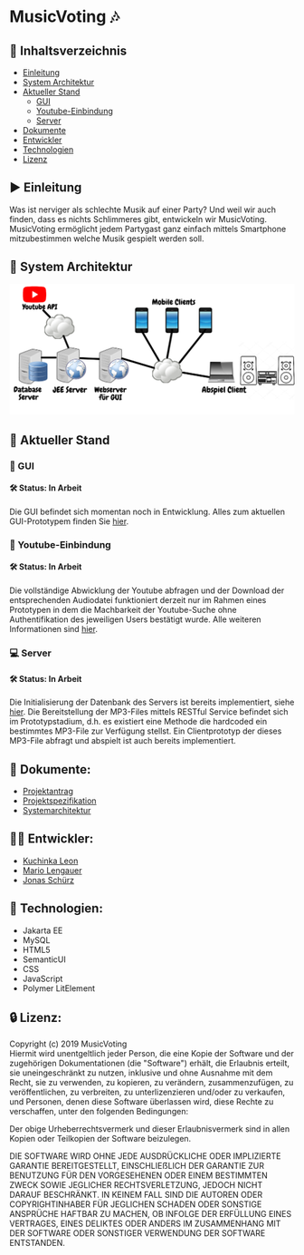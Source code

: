 # MusicVoting :notes:

## :bookmark_tabs: Inhaltsverzeichnis
- [Einleitung](#arrow_forward-einleitung)
- [System Architektur](#ferris_wheel-system-architektur)
- [Aktueller Stand](#hammer-aktueller-stand)
  - [GUI](#iphone-gui)
  - [Youtube-Einbindung](#musical_note-youtube-einbindung)
  - [Server](#computer-server)
- [Dokumente](#closed_book-dokumente)
- [Entwickler](#guardsman-entwickler)
- [Technologien](#wrench-technologien)
- [Lizenz](#lock-lizenz)

## :arrow_forward: Einleitung
Was ist nerviger als schlechte Musik auf einer Party? Und weil wir auch finden, dass es nichts Schlimmeres gibt, entwickeln wir MusicVoting. MusicVoting ermöglicht jedem Partygast ganz einfach mittels Smartphone mitzubestimmen welche Musik gespielt werden soll.


## :ferris_wheel: System Architektur
![sysarch](/img/systemarchitektur.png)

## :hammer: Aktueller Stand

### :iphone: GUI
#### 🛠 Status: In Arbeit
Die GUI befindet sich momentan noch in Entwicklung. Alles zum aktuellen GUI-Prototypem finden Sie [hier](/GUI_Prototype/my-app).

### :musical_note: Youtube-Einbindung
#### 🛠 Status: In Arbeit
Die vollständige Abwicklung der Youtube abfragen und der Download der entsprechenden Audiodatei funktioniert derzeit nur im Rahmen eines Prototypen in dem die Machbarkeit der Youtube-Suche ohne Authentifikation des jeweiligen Users bestätigt wurde. Alle weiteren Informationen sind [hier](/Youtube-Server-Prototyp).

### :computer: Server
#### 🛠 Status: In Arbeit
Die Initialisierung der Datenbank des Servers ist bereits implementiert, siehe [hier](/Initialize_Database/Start_RF_new). Die Bereitstellung der MP3-Files mittels RESTful Service befindet sich im Prototypstadium, d.h. es existiert eine Methode die hardcoded ein bestimmtes MP3-File zur Verfügung stellst. Ein Clientprototyp der dieses MP3-File abfragt und abspielt ist auch bereits implementiert.

##  :closed_book: Dokumente:

- [Projektantrag](docs/Projektantrag.pdf)
- [Projektspezifikation](docs/projektspezifikation.md)
- [Systemarchitektur](/img/systemarchitektur.png)


## :guardsman: Entwickler:
- [Kuchinka Leon](https://github.com/leonkuchinka)
- [Mario Lengauer](https://github.com/lengauermario)
- [Jonas Schürz](https://github.com/jonasschuerz)

## :wrench: Technologien:

- Jakarta EE
- MySQL
- HTML5
- SemanticUI
- CSS
- JavaScript
- Polymer LitElement


## :lock: Lizenz:

Copyright (c) 2019 MusicVoting </br>
Hiermit wird unentgeltlich jeder Person, die eine Kopie der Software und der zugehörigen Dokumentationen (die "Software") erhält, die Erlaubnis erteilt, sie uneingeschränkt zu nutzen, inklusive und ohne Ausnahme mit dem Recht, sie zu verwenden, zu kopieren, zu verändern, zusammenzufügen, zu veröffentlichen, zu verbreiten, zu unterlizenzieren und/oder zu verkaufen, und Personen, denen diese Software überlassen wird, diese Rechte zu verschaffen, unter den folgenden Bedingungen:

Der obige Urheberrechtsvermerk und dieser Erlaubnisvermerk sind in allen Kopien oder Teilkopien der Software beizulegen.

DIE SOFTWARE WIRD OHNE JEDE AUSDRÜCKLICHE ODER IMPLIZIERTE GARANTIE BEREITGESTELLT, EINSCHLIEẞLICH DER GARANTIE ZUR BENUTZUNG FÜR DEN VORGESEHENEN ODER EINEM BESTIMMTEN ZWECK SOWIE JEGLICHER RECHTSVERLETZUNG, JEDOCH NICHT DARAUF BESCHRÄNKT. IN KEINEM FALL SIND DIE AUTOREN ODER COPYRIGHTINHABER FÜR JEGLICHEN SCHADEN ODER SONSTIGE ANSPRÜCHE HAFTBAR ZU MACHEN, OB INFOLGE DER ERFÜLLUNG EINES VERTRAGES, EINES DELIKTES ODER ANDERS IM ZUSAMMENHANG MIT DER SOFTWARE ODER SONSTIGER VERWENDUNG DER SOFTWARE ENTSTANDEN.

